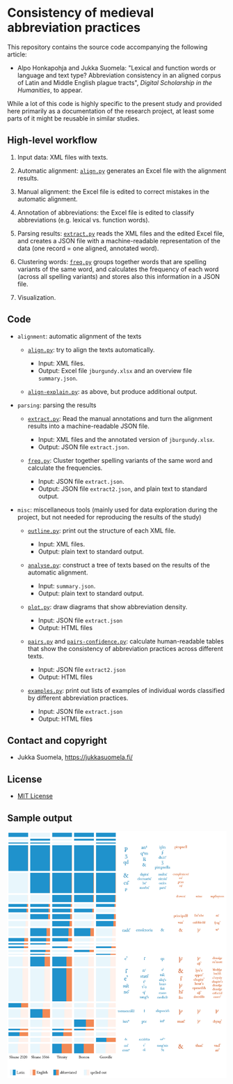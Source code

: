 # Consistency of medieval abbreviation practices

This repository contains the source code accompanying the following
article:

* Alpo Honkapohja and Jukka Suomela: "Lexical and function words or
  language and text type? Abbreviation consistency in an aligned
  corpus of Latin and Middle English plague tracts", _Digital
  Scholarship in the Humanities_, to appear.

While a lot of this code is highly specific to the present study and
provided here primarily as a documentation of the research project, at
least some parts of it might be reusable in similar studies.

## High-level workflow

1. Input data: XML files with texts.

2. Automatic alignment: [`align.py`](alignment/align.py) generates an
   Excel file with the alignment results.

3. Manual alignment: the Excel file is edited to correct mistakes in
   the automatic alignment.

4. Annotation of abbreviations: the Excel file is edited to classify
   abbreviations (e.g. lexical vs. function words).

5. Parsing results: [`extract.py`](parsing/extract.py) reads the XML
   files and the edited Excel file, and creates a JSON file with a
   machine-readable representation of the data (one record = one
   aligned, annotated word).

6. Clustering words: [`freq.py`](parsing/freq.py) groups together
   words that are spelling variants of the same word, and calculates
   the frequency of each word (across all spelling variants) and
   stores also this information in a JSON file.

7. Visualization.


## Code

* `alignment`: automatic alignment of the texts

  - [`align.py`](alignment/align.py):
    try to align the texts automatically.
    - Input: XML files.
    - Output: Excel file `jburgundy.xlsx` and an overview file
      `summary.json`.

  - [`align-explain.py`](alignment/align-explain.py):
    as above, but produce additional output.

* `parsing`: parsing the results

  - [`extract.py`](parsing/extract.py):
    Read the manual annotations and turn the alignment results into a
    machine-readable JSON file.
    - Input: XML files and the annotated version of `jburgundy.xlsx`.
    - Output: JSON file `extract.json`.

  - [`freq.py`](parsing/freq.py):
    Cluster together spelling variants of the same word and calculate
    the frequencies.
    - Input: JSON file `extract.json`.
    - Output: JSON file `extract2.json`, and plain text to standard
      output.

* `misc`: miscellaneous tools (mainly used for data exploration during
  the project, but not needed for reproducing the results of the
  study)

  - [`outline.py`](misc/outline.py):
    print out the structure of each XML file.
    - Input: XML files.
    - Output: plain text to standard output.

  - [`analyse.py`](misc/analyse.py):
    construct a tree of texts based on the results of the automatic
    alignment.
    - Input: `summary.json`.
    - Output: plain text to standard output.

  - [`plot.py`](misc/plot.py):
    draw diagrams that show abbreviation density.
    - Input: JSON file `extract.json`
    - Output: HTML files

  - [`pairs.py`](misc/pairs.py) and
    [`pairs-confidence.py`](misc/pairs-confidence.py):
    calculate human-readable tables that show the consistency of
    abbreviation practices across different texts.
    - Input: JSON file `extract2.json`
    - Output: HTML files

  - [`examples.py`](misc/examples.py):
    print out lists of examples of individual words classified by
    different abbreviation practices.
    - Input: JSON file `extract.json`
    - Output: HTML files

## Contact and copyright

* Jukka Suomela, https://jukkasuomela.fi/

## License

* [MIT License](LICENSE)

## Sample output

![sample output](samples/blocks-language-sort-words.png)
